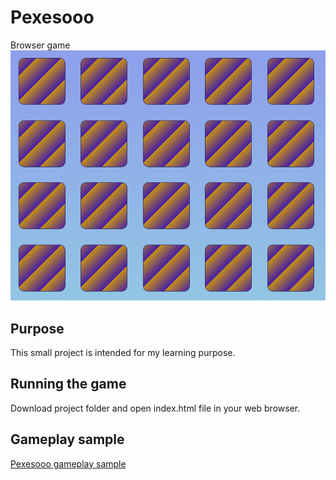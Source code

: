# Pexesooo  
Browser game  
![Pexesooo screen](./PexesoooIm.png)  
## Purpose  
This small project is intended for my learning purpose.
## Running the game
Download project folder and open index.html file in your web browser.  
## Gameplay sample  
[Pexesooo gameplay sample](https://youtu.be/nN1WrbMmKto)  
